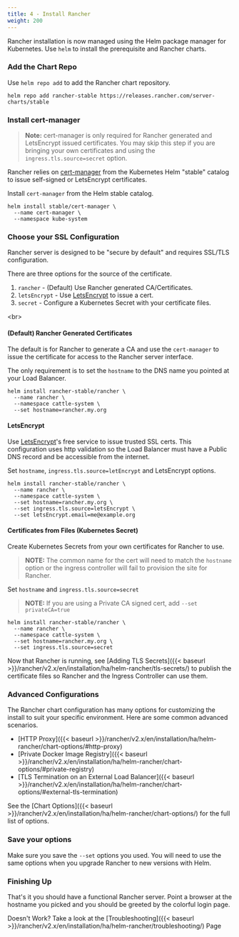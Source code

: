 ```yaml
---
title: 4 - Install Rancher
weight: 200
---
```


Rancher installation is now managed using the Helm package manager for Kubernetes.  Use `helm` to install the prerequisite and Rancher charts.

### Add the Chart Repo

Use `helm repo add` to add the Rancher chart repository.

```
helm repo add rancher-stable https://releases.rancher.com/server-charts/stable
```

### Install cert-manager

> **Note:** cert-manager is only required for Rancher generated and LetsEncrypt issued certificates.  You may skip this step if you are bringing your own certificates and using the `ingress.tls.source=secret` option.

Rancher relies on [cert-manager](https://github.com/kubernetes/charts/tree/master/stable/cert-manager) from the Kubernetes Helm "stable" catalog to issue self-signed or LetsEncrypt certificates.

Install `cert-manager` from the Helm stable catalog.

```
helm install stable/cert-manager \
  --name cert-manager \
  --namespace kube-system
```

### Choose your SSL Configuration

Rancher server is designed to be "secure by default" and requires SSL/TLS configuration.

There are three options for the source of the certificate.

1. `rancher` - (Default) Use Rancher generated CA/Certificates.
2. `letsEncrypt` - Use [LetsEncrypt](https://letsencrypt.org/) to issue a cert.
3. `secret` - Configure a Kubernetes Secret with your certificate files.

<br\>

#### (Default) Rancher Generated Certificates

The default is for Rancher to generate a CA and use the `cert-manager` to issue the certificate for access to the Rancher server interface.

The only requirement is to set the `hostname` to the DNS name you pointed at your Load Balancer.

```
helm install rancher-stable/rancher \
  --name rancher \
  --namespace cattle-system \
  --set hostname=rancher.my.org
```

#### LetsEncrypt

Use [LetsEncrypt](https://letsencrypt.org/)'s free service to issue trusted SSL certs. This configuration uses http validation so the Load Balancer must have a Public DNS record and be accessible from the internet.

Set `hostname`, `ingress.tls.source=letEncrypt` and LetsEncrypt options.

```
helm install rancher-stable/rancher \
  --name rancher \
  --namespace cattle-system \
  --set hostname=rancher.my.org \
  --set ingress.tls.source=letsEncrypt \
  --set letsEncrypt.email=me@example.org
```

#### Certificates from Files (Kubernetes Secret)

Create Kubernetes Secrets from your own certificates for Rancher to use.

> **NOTE:** The common name for the cert will need to match the `hostname` option or the ingress controller will fail to provision the site for Rancher.

Set `hostname` and `ingress.tls.source=secret`

> **NOTE:** If you are using a Private CA signed cert, add `--set privateCA=true`

```
helm install rancher-stable/rancher \
  --name rancher \
  --namespace cattle-system \
  --set hostname=rancher.my.org \
  --set ingress.tls.source=secret
```

Now that Rancher is running, see [Adding TLS Secrets]({{< baseurl >}}/rancher/v2.x/en/installation/ha/helm-rancher/tls-secrets/) to publish the certificate files so Rancher and the Ingress Controller can use them.

### Advanced Configurations

The Rancher chart configuration has many options for customizing the install to suit your specific environment. Here are some common advanced scenarios.

* [HTTP Proxy]({{< baseurl >}}/rancher/v2.x/en/installation/ha/helm-rancher/chart-options/#http-proxy)
* [Private Docker Image Registry]({{< baseurl >}}/rancher/v2.x/en/installation/ha/helm-rancher/chart-options/#private-registry)
* [TLS Termination on an External Load Balancer]({{< baseurl >}}/rancher/v2.x/en/installation/ha/helm-rancher/chart-options/#external-tls-termination)

See the [Chart Options]({{< baseurl >}}/rancher/v2.x/en/installation/ha/helm-rancher/chart-options/) for the full list of options.

### Save your options

Make sure you save the `--set` options you used. You will need to use the same options when you upgrade Rancher to new versions with Helm.

### Finishing Up

That's it you should have a functional Rancher server. Point a browser at the hostname you picked and you should be greeted by the colorful login page.

Doesn't Work? Take a look at the [Troubleshooting]({{< baseurl >}}/rancher/v2.x/en/installation/ha/helm-rancher/troubleshooting/) Page

